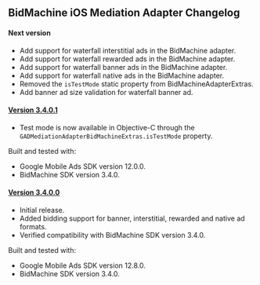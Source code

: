## BidMachine iOS Mediation Adapter Changelog

#### Next version
- Add support for waterfall interstitial ads in the BidMachine adapter.
- Add support for waterfall rewarded ads in the BidMachine adapter.
- Add support for waterfall banner ads in the BidMachine adapter.
- Add support for waterfall native ads in the BidMachine adapter.
- Removed the `isTestMode` static property from BidMachineAdapterExtras.
- Add banner ad size validation for waterfall banner ad.

#### [Version 3.4.0.1](https://dl.google.com/googleadmobadssdk/mediation/ios/bidmachine/BidMachineAdapter-3.4.0.1.zip)
- Test mode is now available in Objective-C through the `GADMediationAdapterBidMachineExtras.isTestMode` property.

Built and tested with:
- Google Mobile Ads SDK version 12.0.0.
- BidMachine SDK version 3.4.0.

#### [Version 3.4.0.0](https://dl.google.com/googleadmobadssdk/mediation/ios/bidmachine/BidMachineAdapter-3.4.0.0.zip)
- Initial release.
- Added bidding support for banner, interstitial, rewarded and native ad formats.
- Verified compatibility with BidMachine SDK version 3.4.0.

Built and tested with:
- Google Mobile Ads SDK version 12.8.0.
- BidMachine SDK version 3.4.0.
